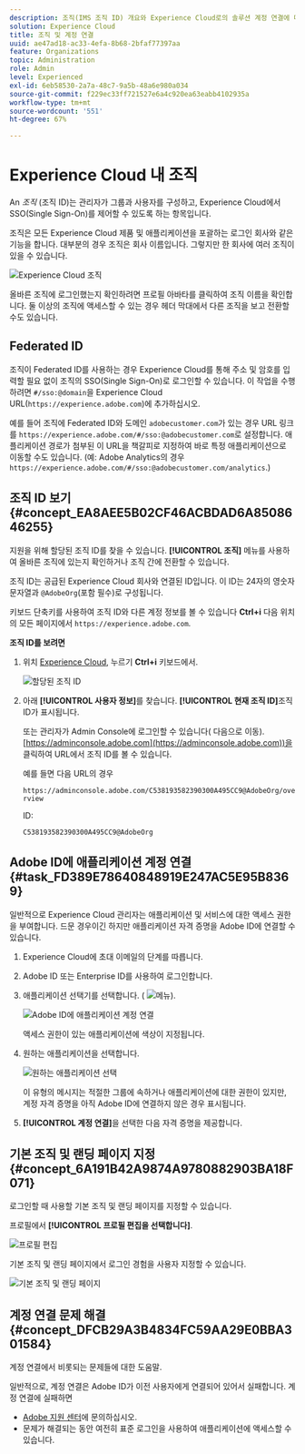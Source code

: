 ```yaml
---
description: 조직(IMS 조직 ID) 개요와 Experience Cloud로의 솔루션 계정 연결에 대해 알아봅니다.
solution: Experience Cloud
title: 조직 및 계정 연결
uuid: ae47ad18-ac33-4efa-8b68-2bfaf77397aa
feature: Organizations
topic: Administration
role: Admin
level: Experienced
exl-id: 6eb58530-2a7a-48c7-9a5b-48a6e980a034
source-git-commit: f229ec33ff721527e6a4c920ea63eabb4102935a
workflow-type: tm+mt
source-wordcount: '551'
ht-degree: 67%

---
```


# Experience Cloud 내 조직

An *조직* (조직 ID)는 관리자가 그룹과 사용자를 구성하고, Experience Cloud에서 SSO(Single Sign-On)를 제어할 수 있도록 하는 항목입니다.

조직은 모든 Experience Cloud 제품 및 애플리케이션을 포괄하는 로그인 회사와 같은 기능을 합니다. 대부분의 경우 조직은 회사 이름입니다. 그렇지만 한 회사에 여러 조직이 있을 수 있습니다.

![Experience Cloud 조직](assets/organizations-menu.png)

올바른 조직에 로그인했는지 확인하려면 프로필 아바타를 클릭하여 조직 이름을 확인합니다. 둘 이상의 조직에 액세스할 수 있는 경우 헤더 막대에서 다른 조직을 보고 전환할 수도 있습니다.

## Federated ID

조직이 Federated ID를 사용하는 경우 Experience Cloud를 통해 주소 및 암호를 입력할 필요 없이 조직의 SSO(Single Sign-On)로 로그인할 수 있습니다. 이 작업을 수행하려면 `#/sso:@domain`을 Experience Cloud URL(`https://experience.adobe.com`)에 추가하십시오.

예를 들어 조직에 Federated ID와 도메인 `adobecustomer.com`가 있는 경우 URL 링크를 `https://experience.adobe.com/#/sso:@adobecustomer.com`로 설정합니다. 애플리케이션 경로가 첨부된 이 URL을 책갈피로 지정하여 바로 특정 애플리케이션으로 이동할 수도 있습니다. (예: Adobe Analytics의 경우 `https://experience.adobe.com/#/sso:@adobecustomer.com/analytics`.)

## 조직 ID 보기 {#concept_EA8AEE5B02CF46ACBDAD6A8508646255}

지원을 위해 할당된 조직 ID를 찾을 수 있습니다. **[!UICONTROL 조직]** 메뉴를 사용하여 올바른 조직에 있는지 확인하거나 조직 간에 전환할 수 있습니다.

조직 ID는 공급된 Experience Cloud 회사와 연결된 ID입니다. 이 ID는 24자의 영숫자 문자열과 `@AdobeOrg`(포함 필수)로 구성됩니다.

키보드 단축키를 사용하여 조직 ID와 다른 계정 정보를 볼 수 있습니다 **Ctrl+i** 다음 위치의 모든 페이지에서 `https://experience.adobe.com`.

**조직 ID를 보려면**

1. 위치 [Experience Cloud](https://experience.adobe.com), 누르기 **Ctrl+i** 키보드에서.

   ![할당된 조직 ID](assets/assigned-organization.png)

1. 아래 **[!UICONTROL 사용자 정보]**&#x200B;를 찾습니다. **[!UICONTROL 현재 조직 ID]**&#x200B;조직 ID가 표시됩니다.

   또는 관리자가 Admin Console에 로그인할 수 있습니다( 다음으로 이동). [https://adminconsole.adobe.com](https://adminconsole.adobe.com))을 클릭하여 URL에서 조직 ID를 볼 수 있습니다.

   예를 들면 다음 URL의 경우

   `https://adminconsole.adobe.com/C538193582390300A495CC9@AdobeOrg/overview`

   ID:

   `C538193582390300A495CC9@AdobeOrg`

## Adobe ID에 애플리케이션 계정 연결 {#task_FD389E78640848919E247AC5E95B8369}

일반적으로 Experience Cloud 관리자는 애플리케이션 및 서비스에 대한 액세스 권한을 부여합니다. 드문 경우이긴 하지만 애플리케이션 자격 증명을 Adobe ID에 연결할 수 있습니다.

1. Experience Cloud에 초대 이메일의 단계를 따릅니다.

1. Adobe ID 또는 Enterprise ID를 사용하여 로그인합니다.

1. 애플리케이션 선택기를 선택합니다. ( ![메뉴](assets/menu-icon.png)).

   ![Adobe ID에 애플리케이션 계정 연결](assets/solutions-active.png)

   액세스 권한이 있는 애플리케이션에 색상이 지정됩니다.

1. 원하는 애플리케이션을 선택합니다.

   ![원하는 애플리케이션 선택](assets/analytics-link-accounts.png)

   이 유형의 메시지는 적절한 그룹에 속하거나 애플리케이션에 대한 권한이 있지만, 계정 자격 증명을 아직 Adobe ID에 연결하지 않은 경우 표시됩니다.

1. **[!UICONTROL 계정 연결]**&#x200B;을 선택한 다음 자격 증명을 제공합니다.

## 기본 조직 및 랜딩 페이지 지정 {#concept_6A191B42A9874A9780882903BA18F071}

로그인할 때 사용할 기본 조직 및 랜딩 페이지를 지정할 수 있습니다.

프로필에서 **[!UICONTROL 프로필 편집을 선택합니다]**.

![프로필 편집](assets/edit-profile.png)

기본 조직 및 랜딩 페이지에서 로그인 경험을 사용자 지정할 수 있습니다.

![기본 조직 및 랜딩 페이지](assets/default-organization.png)

## 계정 연결 문제 해결 {#concept_DFCB29A3B4834FC59AA29E0BBA301584}

계정 연결에서 비롯되는 문제들에 대한 도움말.

일반적으로, 계정 연결은 Adobe ID가 이전 사용자에게 연결되어 있어서 실패합니다. 계정 연결에 실패하면

* [Adobe 지원 센터](https://experienceleague.adobe.com/?support-solution=General#support)에 문의하십시오.
* 문제가 해결되는 동안 여전히 표준 로그인을 사용하여 애플리케이션에 액세스할 수 있습니다.
